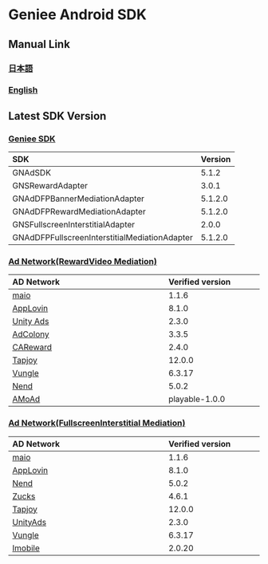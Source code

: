 # Geniee Android SDK

## Manual Link

### [日本語](SDK-Manual-ja.md)

### [English](SDK-Manual-en.md)

## Latest SDK Version
### [Geniee SDK](https://github.com/geniee-ssp/Geniee-Android-SDK/wiki/Install-Android-SDK)

|SDK| Version |
|:--|:--|
|GNAdSDK| 5.1.2 |
|GNSRewardAdapter |3.0.1|
|GNAdDFPBannerMediationAdapter|5.1.2.0|
|GNAdDFPRewardMediationAdapter|5.1.2.0|
|GNSFullscreenInterstitialAdapter |2.0.0|
|GNAdDFPFullscreenInterstitialMediationAdapter|5.1.2.0|

### [Ad Network(RewardVideo Mediation)](https://github.com/geniee-ssp/Geniee-Android-SDK/wiki/RewardVideo-Ads-Integration-For-Android)

| AD Network　　　　　　　　　　　　　 | Verified version　　　　|
|:-----------|:------------|
| [maio](https://github.com/geniee-ssp/Geniee-Android-SDK/wiki/RewardVideo-Ads-Integration-ADNW-Maio-For-Android) | 1.1.6 |
| [AppLovin](https://github.com/geniee-ssp/Geniee-Android-SDK/wiki/RewardVideo-Ads-Integration-ADNW-Applovin-For-Android) | 8.1.0 | 
| [Unity Ads](https://github.com/geniee-ssp/Geniee-Android-SDK/wiki/RewardVideo-Ads-Integration-ADNW-UnityAds-For-Android) | 2.3.0 | 
| [AdColony](https://github.com/geniee-ssp/Geniee-Android-SDK/wiki/RewardVideo-Ads-Integration-ADNW-AdColony-For-Android) | 3.3.5 | 
| [CAReward](https://github.com/geniee-ssp/Geniee-Android-SDK/wiki/RewardVideo-Ads-Integration-ADNW-CAReward-For-Android) | 2.4.0 | 
| [Tapjoy](https://github.com/geniee-ssp/Geniee-Android-SDK/wiki/RewardVideo-Ads-Integration-ADNW-Tapjoy-For-Android) | 12.0.0 | 
| [Vungle](https://github.com/geniee-ssp/Geniee-Android-SDK/wiki/RewardVideo-Ads-Integration-ADNW-Vungle-For-Android) | 6.3.17 | 
| [Nend](https://github.com/geniee-ssp/Geniee-Android-SDK/wiki/RewardVideo-Ads-Integration-ADNW-Nend-For-Android) | 5.0.2 | 
| [AMoAd](https://github.com/geniee-ssp/Geniee-Android-SDK/wiki/RewardVideo-Ads-Integration-ADNW-Amoad-For-Android) | playable-1.0.0 | 

### [Ad Network(FullscreenInterstitial Mediation)](https://github.com/geniee-ssp/Geniee-Android-SDK/wiki/FullscreenInterstitial-Ads-Integration-For-Android)

| AD Network　　　　　　　　　　　　　 | Verified version　　　　|
|:-----------|:------------|
| [maio](https://github.com/geniee-ssp/Geniee-Android-SDK/wiki/FullscreenInterstitial-Ads-Integration-ADNW-Maio-For-Android) | 1.1.6 |
| [AppLovin](https://github.com/geniee-ssp/Geniee-Android-SDK/wiki/FullscreenInterstitial-Ads-Integration-ADNW-Applovin-For-Android) | 8.1.0 | 
| [Nend](https://github.com/geniee-ssp/Geniee-Android-SDK/wiki/FullscreenInterstitial-Ads-Integration-ADNW-Nend-For-Android) | 5.0.2 | 
| [Zucks](https://github.com/geniee-ssp/Geniee-Android-SDK/wiki/FullscreenInterstitial-Ads-Integration-ADNW-Zucks-For-Android) | 4.6.1 |  
| [Tapjoy](https://github.com/geniee-ssp/Geniee-Android-SDK/wiki/FullscreenInterstitial-Ads-Integration-ADNW-Tapjoy-For-Android) | 12.0.0 |
| [UnityAds](https://github.com/geniee-ssp/Geniee-Android-SDK/wiki/FullscreenInterstitial-Ads-Integration-ADNW-UnityAds-For-Android) | 2.3.0 |
| [Vungle](https://github.com/geniee-ssp/Geniee-Android-SDK/wiki/FullscreenInterstitial-Ads-Integration-ADNW-Vungle-For-Android) | 6.3.17 |
| [Imobile](https://github.com/geniee-ssp/Geniee-Android-SDK/wiki/FullscreenInterstitial-Ads-Integration-ADNW-Imobile-For-Android) | 2.0.20 |
